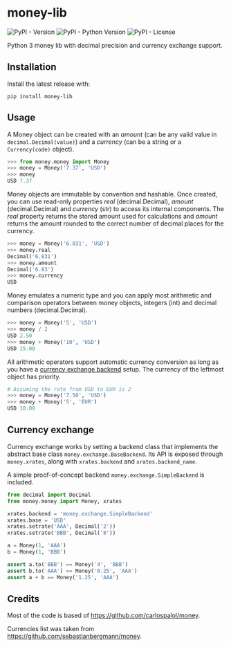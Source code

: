 # money-lib

![PyPI - Version](https://img.shields.io/pypi/v/money-lib.svg)
![PyPI - Python Version](https://img.shields.io/pypi/pyversions/money-lib.svg)
![PyPI - License](https://img.shields.io/pypi/l/money-lib.svg)

Python 3 money lib with decimal precision and currency exchange support.

## Installation

Install the latest release with:
```
pip install money-lib
```

## Usage

A Money object can be created with an *amount* (can be any valid value in `decimal.Decimal(value)`) and a *currency* (can be a string or a `Currency(code)` object).

```python
>>> from money.money import Money
>>> money = Money('7.37', 'USD')
>>> money
USD 7.37
```

Money objects are immutable by convention and hashable. Once created, you can use read-only properties *real* (decimal.Decimal), *amount* (decimal.Decimal) and *currency* (str) to access its internal components.
The *real* property returns the stored amount used for calculations and *amount* returns the amount rounded to the correct number of decimal places for the currency.

```python
>>> money = Money('6.831', 'USD')
>>> money.real
Decimal('6.831')
>>> money.amount
Decimal('6.83')
>>> money.currency
USD
```

Money emulates a numeric type and you can apply most arithmetic and comparison operators between money objects, integers (int) and decimal numbers (decimal.Decimal).

```python
>>> money = Money('5', 'USD')
>>> money / 2
USD 2.50
>>> money + Money('10', 'USD')
USD 15.00
```

All arithmetic operators support automatic currency conversion as long as you have a [currency exchange backend](#currency-exchange) setup.
The currency of the leftmost object has priority.

```python
# Assuming the rate from USD to EUR is 2
>>> money = Money('7.50', 'USD')
>>> money + Money('5', 'EUR')
USD 10.00
```

## Currency exchange

Currency exchange works by setting a backend class that implements the abstract base class `money.exchange.BaseBackend`.
Its API is exposed through `money.xrates`, along with `xrates.backend` and `xrates.backend_name`.

A simple proof-of-concept backend `money.exchange.SimpleBackend` is included.

```python
from decimal import Decimal
from money.money import Money, xrates

xrates.backend = 'money.exchange.SimpleBackend'
xrates.base = 'USD'
xrates.setrate('AAA', Decimal('2'))
xrates.setrate('BBB', Decimal('8'))

a = Money(1, 'AAA')
b = Money(1, 'BBB')

assert a.to('BBB') == Money('4', 'BBB')
assert b.to('AAA') == Money('0.25', 'AAA')
assert a + b == Money('1.25', 'AAA')
```

## Credits

Most of the code is based of https://github.com/carlospalol/money.

Currencies list was taken from https://github.com/sebastianbergmann/money.